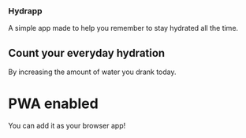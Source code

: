 ### Hydrapp
A simple app made to help you remember to stay hydrated all the time.
## Count your everyday hydration
By increasing the amount of water you drank today.
# PWA enabled
You can add it as your browser app!
